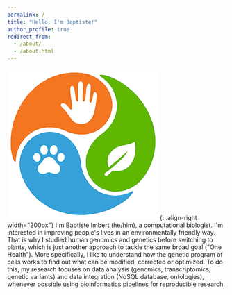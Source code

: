 ```yaml
---
permalink: /
title: "Hello, I'm Baptiste!"
author_profile: true
redirect_from: 
  - /about/
  - /about.html
---
```

![Illustration of the One Health concept](/images/one_health.png){: .align-right width="200px"}
I'm Baptiste Imbert (he/him), a computational biologist. I'm interested in improving people's lives in an environmentally friendly way. That is why I studied human genomics and genetics before switching to plants, which is just another approach to tackle the same broad goal ("One Health"). More specifically, I like to understand how the genetic program of cells works to find out what can be modified, corrected or optimized. To do this, my research focuses on data analysis (genomics, transcriptomics, genetic variants) and data integration (NoSQL database, ontologies), whenever possible using bioinformatics pipelines for reproducible research.
